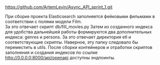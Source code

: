 https://github.com/ArtemLevin/Async_API_sprint_1.git

При сборке проекта Elasticsearch заполняется фейковыми фильмами в соответствии с 
полями модели Film.  
За это отвечает скрипт db/fill_movies.py
Затем из созданного индекса для удобства дальнейшей работы формируются два 
дополнительных индекса: genres и persons.
За это отвечает директория etl и соответствующие скрипты. 
Наверное, эту папку следовало бы переместить в utils. 
После сборки контейнеров и отработки скриптов заполнения и 
создания индексов по ссылке http://0.0.0.0:8000/api/openapi доступны эндпоинты. 
